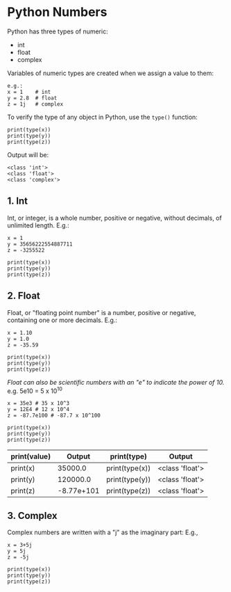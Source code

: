 # Python Numbers
Python has three types of numeric:
* int
* float
* complex

Variables of numeric types are created when we assign a value to them:
~~~
e.g.:
x = 1    # int
y = 2.8  # float
z = 1j   # complex
~~~
To verify the type of any object in Python, use the `type()` function:
~~~
print(type(x))
print(type(y))
print(type(z))
~~~
Output will be:
~~~
<class 'int'>
<class 'float'>
<class 'complex'>
~~~

## 1. Int
Int, or integer, is a whole number, positive or negative, without decimals, of unlimited length.
E.g.:
~~~
x = 1
y = 35656222554887711
z = -3255522

print(type(x))
print(type(y))
print(type(z))
~~~
## 2. Float
Float, or "floating point number" is a number, positive or negative, containing one or more decimals.
E.g.:
~~~
x = 1.10
y = 1.0
z = -35.59

print(type(x))
print(type(y))
print(type(z))
~~~
_Float can also be scientific numbers with an "e" to indicate the power of 10._
e.g. 5e10 = 5 x 10<sup>10</sup>
```
x = 35e3 # 35 x 10^3
y = 12E4 # 12 x 10^4
z = -87.7e100 # -87.7 x 10^100

print(type(x))
print(type(y))
print(type(z))
```
print(value)|Output  | print(type)|Output
------------- | ------------- | ------------- | -------------
print(x)  | 35000.0 | print(type(x)) | <class 'float'>
print(y)  | 120000.0 | print(type(y)) | <class 'float'>
print(z)  | -8.77e+101 | print(type(z)) | <class 'float'>

## 3. Complex
Complex numbers are written with a "j" as the imaginary part:
E.g.,
~~~
x = 3+5j
y = 5j
z = -5j

print(type(x))
print(type(y))
print(type(z))
~~~
